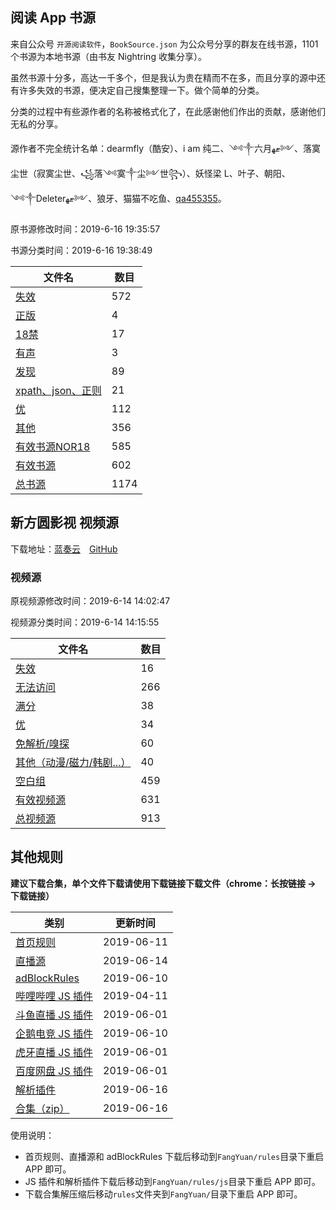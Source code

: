## 阅读 App 书源

来自公众号 `开源阅读软件`，`BookSource.json` 为公众号分享的群友在线书源，1101 个书源为本地书源（由书友 Nightring 收集分享）。

虽然书源十分多，高达一千多个，但是我认为贵在精而不在多，而且分享的源中还有许多失效的书源，便决定自己搜集整理一下。做个简单的分类。

分类的过程中有些源作者的名称被格式化了，在此感谢他们作出的贡献，感谢他们无私的分享。

源作者不完全统计名单：dearmfly（酷安）、i am 纯二、༺༒六月ޓﻬ༻、落寞尘世（寂寞尘世、꧁落༺寞༒尘༻世꧂）、妖怪梁 L、叶子、朝阳、༺༒Deleterޓﻬ༻、狼牙、猫猫不吃鱼、[qa455355](https://raw.githubusercontent.com/adhu2018/001/master/qa455355.txt)。

原书源修改时间：2019-6-16 19:35:57

书源分类时间：2019-6-16 19:38:49

| 文件名                                         | 数目 |
| ---------------------------------------------- | ---- |
| [失效](/yuedu/invalid.json)                    | 572  |
| [正版](/yuedu/genuine.json)                    | 4    |
| [18禁](/yuedu/R18.json)                        | 17   |
| [有声](/yuedu/audio.json)                      | 3    |
| [发现](/yuedu/discover.json)                   | 89   |
| [xpath、json、正则](/yuedu/special.json)       | 21   |
| [优](/yuedu/highQuality.json)                  | 112  |
| [其他](/yuedu/others.json)                     | 356  |
| [有效书源NOR18](/yuedu/fullNOR18.json)         | 585  |
| [有效书源](/yuedu/full.json)                   | 602  |
| [总书源](/yuedu/fullSourceIncludeInvalid.json) | 1174 |

## 新方圆影视 视频源

下载地址：[蓝奏云](https://www.lanzous.com/b201988)&emsp;[GitHub](fangyuan/新方圆浏览器_V5.19.0607.00.zip)

### 视频源

原视频源修改时间：2019-6-14 14:02:47

视频源分类时间：2019-6-14 14:15:55

| 文件名                                             | 数目 |
| -------------------------------------------------- | ---- |
| [失效](/fangyuan/invalid.json)                     | 16   |
| [无法访问](/fangyuan/inaccessible.json)            | 266  |
| [满分](/fangyuan/fullScore.json)                   | 38   |
| [优](/fangyuan/highQuality.json)                   | 34   |
| [免解析/嗅探](/fangyuan/notDetect.json)            | 60   |
| [其他（动漫/磁力/韩剧...）](/fangyuan/others.json) | 40   |
| [空白组](/fangyuan/emptyGroup.json)                | 459  |
| [有效视频源](/fangyuan/full.json)                  | 631  |
| [总视频源](/fangyuan/videoSource/videoRule.json)   | 913  |

## 其他规则

**建议下载合集，单个文件下载请使用下载链接下载文件（chrome：长按链接 -> 下载链接）**

| 类别                                                    | 更新时间   |
| ------------------------------------------------------- | ---------- |
| [首页规则](/fangyuan/rules/home.json)                   | 2019-06-11 |
| [直播源](fangyuan/rules/tvLive.json)                    | 2019-06-14 |
| [adBlockRules](fangyuan/rules/adBlockRule.txt)          | 2019-06-10 |
| [哔哩哔哩 JS 插件](fangyuan/rules/js/m.bilibili.com.js) | 2019-04-11 |
| [斗鱼直播 JS 插件](fangyuan/rules/js/m.douyu.com.js)    | 2019-06-01 |
| [企鹅电竞 JS 插件](fangyuan/rules/js/m.egame.qq.com.js) | 2019-06-10 |
| [虎牙直播 JS 插件](fangyuan/rules/js/m.huya.com.js)     | 2019-06-01 |
| [百度网盘 JS 插件](fangyuan/rules/js/pan.baidu.com.js)  | 2019-06-01 |
| [解析插件](fangyuan/rules/js/global.js)                 | 2019-06-16 |
| [合集（zip）](fangyuan/rules.zip)                       | 2019-06-16 |

使用说明：

- 首页规则、直播源和 adBlockRules 下载后移动到`FangYuan/rules`目录下重启 APP 即可。
- JS 插件和解析插件下载后移动到`FangYuan/rules/js`目录下重启 APP 即可。
- 下载合集解压缩后移动`rules`文件夹到`FangYuan/`目录下重启 APP 即可。
